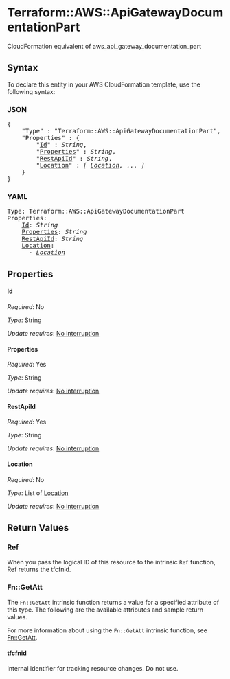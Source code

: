 # Terraform::AWS::ApiGatewayDocumentationPart

CloudFormation equivalent of aws_api_gateway_documentation_part

## Syntax

To declare this entity in your AWS CloudFormation template, use the following syntax:

### JSON

<pre>
{
    "Type" : "Terraform::AWS::ApiGatewayDocumentationPart",
    "Properties" : {
        "<a href="#id" title="Id">Id</a>" : <i>String</i>,
        "<a href="#properties" title="Properties">Properties</a>" : <i>String</i>,
        "<a href="#restapiid" title="RestApiId">RestApiId</a>" : <i>String</i>,
        "<a href="#location" title="Location">Location</a>" : <i>[ <a href="location.md">Location</a>, ... ]</i>
    }
}
</pre>

### YAML

<pre>
Type: Terraform::AWS::ApiGatewayDocumentationPart
Properties:
    <a href="#id" title="Id">Id</a>: <i>String</i>
    <a href="#properties" title="Properties">Properties</a>: <i>String</i>
    <a href="#restapiid" title="RestApiId">RestApiId</a>: <i>String</i>
    <a href="#location" title="Location">Location</a>: <i>
      - <a href="location.md">Location</a></i>
</pre>

## Properties

#### Id

_Required_: No

_Type_: String

_Update requires_: [No interruption](https://docs.aws.amazon.com/AWSCloudFormation/latest/UserGuide/using-cfn-updating-stacks-update-behaviors.html#update-no-interrupt)

#### Properties

_Required_: Yes

_Type_: String

_Update requires_: [No interruption](https://docs.aws.amazon.com/AWSCloudFormation/latest/UserGuide/using-cfn-updating-stacks-update-behaviors.html#update-no-interrupt)

#### RestApiId

_Required_: Yes

_Type_: String

_Update requires_: [No interruption](https://docs.aws.amazon.com/AWSCloudFormation/latest/UserGuide/using-cfn-updating-stacks-update-behaviors.html#update-no-interrupt)

#### Location

_Required_: No

_Type_: List of <a href="location.md">Location</a>

_Update requires_: [No interruption](https://docs.aws.amazon.com/AWSCloudFormation/latest/UserGuide/using-cfn-updating-stacks-update-behaviors.html#update-no-interrupt)

## Return Values

### Ref

When you pass the logical ID of this resource to the intrinsic `Ref` function, Ref returns the tfcfnid.

### Fn::GetAtt

The `Fn::GetAtt` intrinsic function returns a value for a specified attribute of this type. The following are the available attributes and sample return values.

For more information about using the `Fn::GetAtt` intrinsic function, see [Fn::GetAtt](https://docs.aws.amazon.com/AWSCloudFormation/latest/UserGuide/intrinsic-function-reference-getatt.html).

#### tfcfnid

Internal identifier for tracking resource changes. Do not use.

